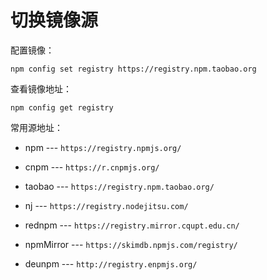 # 切换镜像源

配置镜像：

``` shell
npm config set registry https://registry.npm.taobao.org
```

查看镜像地址：

``` shell
npm config get registry
```

常用源地址：

+ npm --- `https://registry.npmjs.org/`

+ cnpm --- `https://r.cnpmjs.org/`

+ taobao --- `https://registry.npm.taobao.org/`

+ nj --- `https://registry.nodejitsu.com/`

+ rednpm --- `https://registry.mirror.cqupt.edu.cn/`

+ npmMirror --- `https://skimdb.npmjs.com/registry/`

+ deunpm --- `http://registry.enpmjs.org/`
